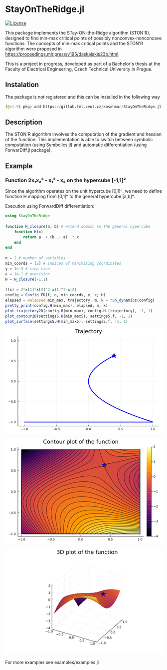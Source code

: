 # StayOnTheRidge.jl
[![License](https://img.shields.io/badge/License-MIT-blue.svg)](https://gitlab.fel.cvut.cz/kosohmar/StayOnTheRidge.jl/-/blob/main/LICENSE)

This package implements the STay-ON-the-Ridge algorithm (STON'R), designed to find min-max critical points of possibly nonconvex-nonconcave functions. The concepts of min-max critical points and the STON'R algorithm were proposed in https://proceedings.mlr.press/v195/daskalakis23b.html.

This is a project in progress, developed as part of a Bachelor's thesis at the Faculty of Electrical Engineering, Czech Technical University in Prague.

## Instalation
The package is not registered and this can be installed in the following way

```julia
(@v1.9) pkg> add https://gitlab.fel.cvut.cz/kosohmar/StayOnTheRidge.jl
```

## Description
The STON'R algorithm involves the computation of the gradient and hessian of the function. This implementation is able to switch between symbolic computation (using Symbolics.jl) and automatic differentiation (using ForwarDiff.jl package).

## Example
### Function 2x₁x₂² - x₁² - x₂ on the hypercube [-1,1]²
Since the algorithm operates on the unit hypercube [0,1]ⁿ, we need to define function H mapping from [0,1]ⁿ to the general hypercube [a,b]ⁿ.

Execution using ForwardDiff differentiation:
```julia
using StayOnTheRidge

function H_closure(a, b) # extend domain to the general hypercube
    function H(x)
        return a .+ (b .- a) .* x
    end
end

n = 2 # number of variables
min_coords = [2] # indices of minimizing coordinates
γ = 1e-3 # step size
ϵ = 1e-1 # precision
H = H_closure(-1,1)

f(x) = 2*x[1]*x[2]^2-x[1]^2-x[2]
config = Config_FD(f, n, min_coords, γ, ϵ; H)
elapsed = @elapsed min_max, trajectory, m, k = run_dynamics(config)
pretty_print(config.H(min_max), elapsed, m, k)
plot_trajectory2D(config.H(min_max), config.H.(trajectory), -1, 1)
plot_contour2D(settings5.H(min_max5), settings5.f, -1, 1)
plot_surface(settings5.H(min_max5), settings5.f, -1, 1)
```

<p align="center">
  <img src="imgs/example5_trajectory.png">
</p>
<p align="center">
  <img src="imgs/example5_contour.png">
</p>
<p align="center">
  <img src="imgs/example5_surface.png">
</p>

For more examples see examples/examples.jl

